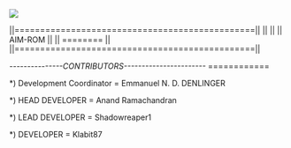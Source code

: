 <img src="https://raw.githubusercontent.com/AIMROM/manifest/N/logo.png">


||===============================================||
||                                               ||
||                   AIM-ROM                     ||
||                   ========                    ||
||===============================================||


*---------------CONTRIBUTORS-----------------------*
                ============

*) Development Coordinator = Emmanuel N. D. DENLINGER

*) HEAD DEVELOPER          = Anand Ramachandran 

*) LEAD DEVELOPER          = Shadowreaper1

*) DEVELOPER               = Klabit87


